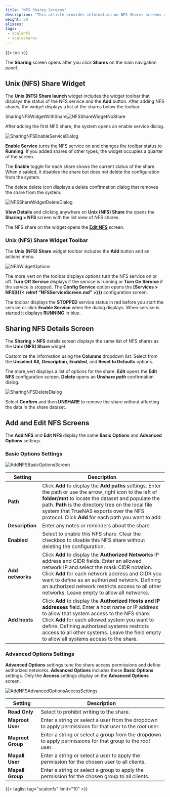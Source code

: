 ```yaml
---
title: "NFS Shares Screens"
description: "This article provides information on NFS Shares screens and settings."
weight: 50
aliases: 
tags:
 - scalenfs
 - scaleshares
---
```


{{< toc >}}

The **Sharing** screen opens after you click **Shares** on the main navigation panel.  

## Unix (NFS) Share Widget
The **Unix (NFS) Share <span class="material-icons">launch</span>** widget includes the widget toolbar that displays the status of the NFS service and the **Add** button. 
After adding NFS shares, the widget displays a list of the shares below the toolbar.

SharingNFSWidgetWithShare![NFSShareWidgetNoShare](/images/SCALE/22.02/NFSShareWidgetNoShare.png "Unix (NFS) Share Widget")

After adding the first NFS share, the system opens an enable service dialog. 

![SharingNFSEnableServiceDialog](/images/SCALE/22.02/SharingNFSEnableServiceDialog.png "Unix (NFS) Share Widget")

**Enable Service** turns the NFS service on and changes the toolbar status to **Running**. 
If you added shares of other types, the widget occupies a quarter of the screen. 

The **Enable** toggle for each share shows the current status of the share. When disabled, it disables the share but does not delete the configuration from the system.

The <span class="material-icons">delete</span> delete icon displays a delete confirmation dialog that removes the share from the system.

![NFSShareWidgetDeleteDialog](/images/SCALE/22.02/NFSShareWidgetDeleteDialog.png "Unix (NFS) Share Delete")

**View Details** and clicking anywhere on **Unix (NFS) Share** the opens the **Sharing > NFS** screen with the list view of NFS shares. 

The NFS share on the widget opens the **[Edit NFS](#add-and-edit-nfs-screens)** screen.

### Unix (NFS) Share Widget Toolbar
The **Unix (NFS) Share** widget toolbar includes the **Add** button and an actions menu.

![NFSWidgetOptions](/images/SCALE/22.02/NFSWidgetOptions.png "Unix (NFS) Share Widget Options")

The <span class="material-icons">more_vert</span> on the toolbar displays options turn the NFS service on or off. **Turn Off Service** displays if the service is running or **Turn On Service** if the service is stopped. The **Config Service** option opens the **[Services > NFS]({{< relref "NFSServiceScreen.md" >}})** configuration screen. 

The toolbar displays the **STOPPED** service status in red before you start the service or click **Enable Service** when the dialog displays. When service is started it displays **RUNNING** in blue.

## Sharing NFS Details Screen
The **Sharing > NFS** details screen displays the same list of NFS shares as the **Unix (NFS) Share** widget.

Customize the information using the **Columns** dropdown list. Select from the  **Unselect All,** **Description**, **Enabled**, and **Reset to Defaults** options. 

The <span class="material-icons">more_vert</span> displays a list of options for the share. 
**Edit** opens the **Edit NFS** configuration screen.
**Delete** opens an **Unshare *path*** confirmation dialog.

![SharingNFSDeleteDialog](/images/SCALE/22.02/SharingNFSDeleteDialog.png "Sharing NFS Delete")

Select **Confirm** and then **UNSHARE** to remove the share without affecting the data in the share dataset.

## Add and Edit NFS Screens
The **Add NFS** and **Edit NFS** display the same **Basic Options** and **Advanced Options** settings.

### Basic Options Settings

![AddNFSBasicOptionsScreen](/images/SCALE/22.02/AddNFSBasicOptionsScreen.png "Add NFS Basic Options")

| Setting | Description |
|---------|-------------|
| **Path** | Click **Add** to display the **Add paths** settings. Enter the path or use the <span class="material-icons">arrow_right</span> icon to the left of **<span class="material-icons">folder</span>/mnt** to locate the dataset and populate the path. **Path** is the directory tree on the local file system that TrueNAS exports over the NFS protocol. Click **Add** for each path you want to add. |
| **Description** | Enter any notes or reminders about the share.   |
| **Enabled** | Select to enable this NFS share. Clear the checkbox to disable this NFS share without deleting the configuration. |
| **Add networks** | Click **Add** to display the **Authorized Networks** IP address and CIDR fields. Enter an allowed network IP and select the mask CIDR notation. Click **Add** for each network address and CIDR you want to define as an authorized network. Defining an authorized network restricts access to all other networks. Leave empty to allow all networks. |
| **Add hosts** | Click **Add** to display the **Authorized Hosts and IP addresses** field. Enter a host name or IP address to allow that system access to the NFS share. Click **Add** for each allowed system you want to define. Defining authorized systems restricts access to all other systems. Leave the field empty to allow all systems access to the share. |

### Advanced Options Settings 
**Advanced Options** settings tune the share access permissions and define authorized networks.
**Advanced Options** includes these **Basic Options** settings. Only the **Access** settings display on the **Advanced Options** screen.

![AddNFSAdvancedOptionsAccessSettings](/images/SCALE/22.02/AddNFSAdvancedOptionsAccessSettings.png "Add NSF Advanced Options Access Settings")

| Setting | Description |
|---------|-------------|
| **Read Only** | Select to prohibit writing to the share. |
| **Maproot User** | Enter a string or select a user from the dropdown to apply permissions for that user to the *root* user. |
| **Maproot Group** | Enter a string or select a group from the dropdown to apply permissions for that group to the *root* user. |
| **Mapall User** | Enter a string or select a user to apply the permission for the chosen user to all clients. |
| **Mapall Group** | Enter a string or select a group to apply the permission for the chosen group to all clients. |

{{< taglist tag="scalenfs" limit="10" >}}